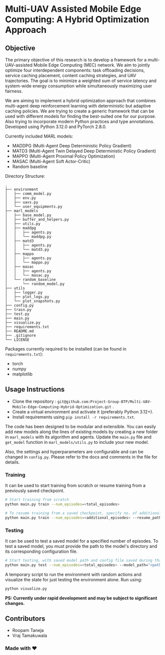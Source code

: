 # Multi-UAV Assisted Mobile Edge Computing: A Hybrid Optimization Approach

## Objective

The primary objective of this research is to develop a framework for a multi-UAV-assisted Mobile Edge Computing (MEC) network. We aim to jointly optimize four interdependent components: task offloading decisions, service caching placement, content caching strategies, and UAV trajectories. The goal is to minimize a weighted sum of service latency and system-wide energy consumption while simultaneously maximizing user fairness.

We are aiming to implement a hybrid optimization approach that combines multi-agent deep reinforcement learning with deterministic but adaptive caching policies. We are trying to create a generic framework that can be used with different models for finding the best-suited one for our purpose. Also trying to incorporate modern Python practices and type annotations. Developed using Python 3.12.0 and PyTorch 2.8.0.

Currently included MARL models:
- MADDPG (Multi-Agent Deep Deterministic Policy Gradient)
- MATD3 (Multi-Agent Twin Delayed Deep Deterministic Policy Gradient)
- MAPPO (Multi-Agent Proximal Policy Optimization)
- MASAC (Multi-Agent Soft Actor-Critic)
- Random baseline

Directory Structure:

```
.
├── environment
│   ├── comm_model.py
│   ├── env.py
│   ├── uavs.py
│   └── user_equipments.py
├── marl_models
│   ├── base_model.py
│   ├── buffer_and_helpers.py
│   ├── utils.py
│   ├── maddpg
│   │   ├── agents.py
│   │   └── maddpg.py
│   ├── matd3
│   │   ├── agents.py
│   │   └── matd3.py
│   ├── mappo
│   │   ├── agents.py
│   │   └── mappo.py
│   ├── masac
│   │   ├── agents.py
│   │   └── masac.py
│   └── random_baseline
│       └── random_model.py
├── utils
│   ├── logger.py
│   ├── plot_logs.py
│   └── plot_snapshots.py
├── config.py
├── train.py
├── test.py
├── main.py
├── visualize.py
├── requirements.txt
├── README.md
├── .gitignore
└── LICENSE
```

Packages currently required to be installed (can be found in `requirements.txt`):
- torch
- numpy
- matplotlib

## Usage Instructions

- Clone the repository : `git@github.com:Project-Group-BTP/Multi-UAV-Mobile-Edge-Computing-Hybrid-Optimization.git` .
- Create a virtual environment and activate it (preferably Python 3.12+).
- Install requirements using `pip install -r requirements.txt`.

The code has been designed to be modular and extensible. You can easily add new models along the lines of existing models by creating a new folder in `marl_models` with its algorithm and agents. Update the `main.py` file and `get_model` function in `marl_models/utils.py` to include your new model.

Also, the settings and hyperparameters are configurable and can be changed in `config.py`. Please refer to the docs and comments in the file for details.

### Training

It can be used to start training from scratch or resume training from a previously saved checkpoint.

```bash
# Start training from scratch
python main.py train --num_episodes=<total_episodes>

# To resume training from a saved checkpoint, specify no. of additional episodes, path to the saved checkpoint, and path to the saved config file (to load and use the same settings).
python main.py train --num_episodes=<additional_episodes> --resume_path="<path_to_checkpoint_directory>" --config_path="<path_to_saved_config>"
```

### Testing

It can be used to test a saved model for a specified number of episodes.
To test a saved model, you must provide the path to the model's directory and its corresponding configuration file.

```bash
# Start testing, with saved model path and config file saved during that model's training run (to load and use the same settings).
python main.py test --num_episodes=<total_episodes> --model_path="<path_to_model_directory>" --config_path="<path_to_saved_config>"
```

A temporary script to run the environment with random actions and visualize the state for just testing the environment alone. Run using:

```bash
python visualize.py
```

**PS: Currently under rapid development and may be subject to significant changes.**

## Contributors

- Roopam Taneja
- Vraj Tamakuwala

### Made with ❤️
